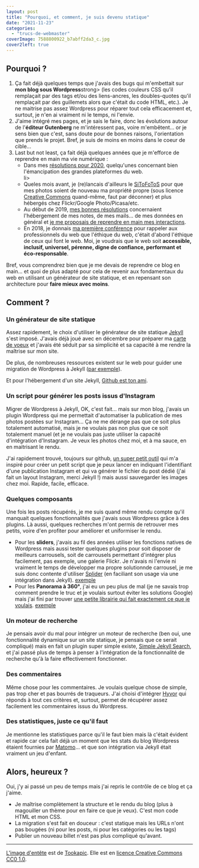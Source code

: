 ```yaml
---
layout: post
title: "Pourquoi, et comment, je suis devenu statique"
date: "2021-11-23"
categories: 
  - "trucs-de-webmaster"
coverImage: 7588800922_b7abff2da3_c.jpg
cover2left: true
---
```


## Pourquoi ?

<ol>
	<li>Ça fait déjà quelques temps que j'avais des bugs qui m'embettait sur <strong>mon blog sous Wordpress</strong>strong> (les codes couleurs <abbr>CSS</abbr> qu'il remplaçait par des tags et/ou des liens-ancres, les doubles-quotes qu'il remplaçait par des guillemets alors que c'était du code <abbr>HTML</abbr>, etc.). Je ne maitrise pas assez Wordpress pour réparer tout cela efficacement et, surtout, je n'en ai vraiment ni le temps, ni l'envie.</li>
	<li>J'aime intégré mes pages, et je sais le faire, donc les évolutions autour de l'<strong>éditeur Gutenberg</strong> ne m'intéressent pas, voire m'embêtent... or je sens bien que c'est, sans doute pour de bonnes raisons, l'orientation que prends le projet. Bref, je suis de moins en moins dans le coeur de cible...</li>
	<li><span lang="en">Last but not least</span>, ça fait déjà quelques années que je m'efforce de reprendre en main ma vie numérique&nbsp;:
		<ul>
			<li>Dans mes <a href="/2020/01/resolutions/">résolutions pour 2020</a>, quelqu'unes concernant bien l'émancipation des grandes plateformes du web.</li>li>
			<li>Queles mois avant, je (re)lancais d'ailleurs le <a href="/2019/10/hes-back/">SiToFoToS</a> pour que mes photos soient de nouveau ma propriété propre (sous licence <a href="https://creativecommons.org/licenses/by-nc-nd/2.0/" lang="en">Creative Commons</a> quand-même, faut par déconner) et plus hébergés chez <span lang="en">Flickr/Google Photo/Picasa</span>/etc.</li>
			<li>Au début de 2019, <a href="/2019/01/bonne-annee-4/">mes bonnes résolutions</a> concernaient l'hébergement de mes notes, de mes mails... de mes données en général et <a href="/2019/01/et-si-on-reprenait-le-controle/">je me proposais de reprendre en main mes interactions</a>.</li>
			<li>En 2018, je donnais <a href="/2018/06/manifeste-pour-un-web-ethique/">ma première conférence</a> pour rappeler aux professionnels du web que l'éthique du web, c'était d'abord l'éthique de ceux qui font le web. Moi, je voudrais que le web soit <strong>accessible, inclusif, universel, pérenne, digne de confiance, performant et éco-responsable</strong>.</li>
		</ul>
	</li>
</ol>
<p>Bref, vous comprendrez bien que je me devais de reprendre ce blog en main... et quoi de plus adapté pour cela de revenir aux fondamentaux du web en utilisant un générateur de site statique, et en repensant son architecture pour <strong>faire mieux avec moins</strong>.</p>

## Comment ?

### Un générateur de site statique

Assez rapidement, le choix d'utiliser le générateur de site statique <a href="https://jekyllrb.com/">Jekyll</a> s'est imposé. J'avais déjà joué avec en décembre pour préparer ma <a href="/2021/01/bonne-annee-5/">carte de voeux</a> et j'avais été séduit par sa simplicité et sa capacité à me rendre la maîtrise sur mon site.

De plus, de nombreuses ressources existent sur le web pour guider une migration de Wordpress à Jekyll (<a href="https://blog.webjeda.com/wordpress-to-jekyll-migration/#step-3-export-comments">par exemple</a>).

Et pour l'hébergement d'un site Jekyll, <a href="https://docs.github.com/en/enterprise-cloud@latest/pages/setting-up-a-github-pages-site-with-jekyll">Github est ton ami</a>.

### Un script pour générer les posts issus d'Instagram

Migrer de Wordpress à Jekyll, <abbr>OK</abbr>, c'est fait... mais sur mon blog, j'avais un plugin Wordpress qui me permettait d'automatiser la publication de mes photos postées sur Instagram... Ça ne me dérange pas que ce soit plus totalement automatisé, mais je ne voulais pas non plus que ce soit totalement manuel (et je ne voulais pas juste utiliser la capacité d'intégration d'Instagram. Je veux les photos chez moi, et à ma sauce, en en maitrisant le rendu.

J'ai rapidement trouvé, toujours sur github, <a href="https://github.com/wouterbulten/jekyll-instagram-importer">un super petit outil</a> qui m'a inspiré pour créer un petit script que je peux lancer en indiquant l'identifiant d'une publication Instagram et qui va générer le fichier du post dédié (j'ai fait un <span lang="en">layout</span> Instagram, merci <span lang="en">Jekyll</span>&nbsp;!) mais aussi sauvegarder les images chez moi. Rapide, facile, efficace.

### Quelques composants

Une fois les posts récupérés, je me suis quand même rendu compte qu'il manquait quelques fonctionnalités que j'avais sous Wordpress grâce à des <span lang="en">plugins</span>. Là aussi, quelques recherches m'ont permis de retrouver mes petits, voire d'en profiter pour améliorer et uniformiser le rendu.

<ul>
	<li>Pour les <strong lang="en">sliders</strong>, j'avais au fil des années utiliser les fonctions natives de Wordpress mais aussi tester quelques plugins pour soit disposer de meilleurs carrousels, soit de carrousels permettant d'intégrer plus facilement, pas exemple, une galerie <span lang="en">Flickr</span>. Je n'avais ni l'envie ni vraiment le temps de développer ma propre solutionnde carrousel, je me suis donc contente d'utiliser <a href="https://splidejs.com/" lang="en">Splider</a> (en faciliant son usage via une intégration dans <span lang="en">Jekyll</span>). <a href="/2021/04/lomoinstant-automat-x-parc-de-pourtales/" title="Carrousel de photos du Parc de Pourtalés">exemple</a></li>
	<li>Pour les <strong>Panorama à 360&deg;</strong>, j'ai eu un peu plus de mal (je ne savais trop comment prendre le truc et je voulais surtout éviter les solutions Google) mais j'ai fini par trouver <a href="https://pannellum.org/documentation/examples/auto-load/">une petite librairie qui fait exactement ce que je voulais</a>. <a href="/2019/02/de-retour-de-chatel-avec-plein-de-bons-souvenirs-et-quelques-panoramas/" title="Panorams de Châtel">exemple</a></li>
</ul>

### Un moteur de recherche

Je pensais avoir du mal pour intégrer un moteur de recherche (ben oui, une fonctionnalité dynamique sur un site statique, je pensais que ce serait compliqué) mais en fait un plugin super simple existe, <a href="https://github.com/christian-fei/Simple-Jekyll-Search">Simple Jekyll Search</a>, et j'ai passé plus de temps à penser à l'intégration de la fonctionnalité de recherche qu'à la faire effectivement fonctionner.

### Des commentaires

Même chose pour les commentaires. Je voulais quelque chose de simple, pas trop cher et pas bourrés de traqueurs. J'ai choisi d'intégrer <a href="https://hyvor.com/">Hyvor</a> qui réponds à tout ces critères et, surtout, permet de récupérer assez facilement les commentaires issus du <span lang="en">Wordpress</span>.

### Des statistiques, juste ce qu'il faut

Je mentionne les statistiques parce qu'il le faut bien mais là c'était évident et rapide car cela fait déjà un moment que les stats du blog Wordpress étaient fournies par <a href="https://matomo.org/">Matomo</a>... et que son intégration via <span lang="en">Jekyll</span> était vraiment un jeu d'enfant.

## Alors, heureux&nbsp;?

Oui, j'y ai passé un peu de temps mais j'ai repris le contrôle de ce blog et ça j'aime.
 - Je maîtrise complètement la structure et le rendu du blog (plus à magouiller un thème pour en faire ce que je veux). C'est mon code <abbr>HTML</abbr> et mon <abbr>CSS</abbr>.
 - La migration s'est fait en douceur&nbsp;: c'est statique mais les <abbr>URLs</abbr> n'ont pas bougées (ni pour les posts, ni pour les catégories ou les tags)
 - Publier un nouveau billet n'est pas plus compliqué qu'avant.

* * *

[L'image d'entête](https://www.pexels.com/photo/dark-lego-miniature-star-wars-16485/) est de [Tookapic](https://www.pexels.com/@tookapic). Elle est en [licence Creative Commons CC0 1.0](https://creativecommons.org/publicdomain/zero/1.0/).

